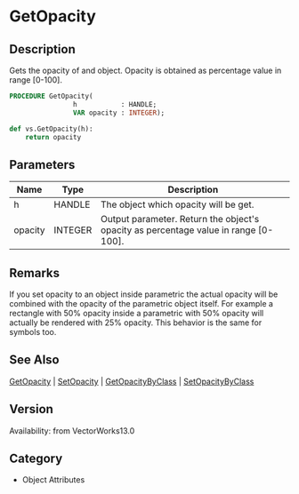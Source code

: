 # GetOpacity

## Description
Gets the opacity of and object. Opacity is obtained as percentage value in range [0-100].

```pascal
PROCEDURE GetOpacity(
				h           : HANDLE;
				VAR opacity : INTEGER);
```

```python
def vs.GetOpacity(h):
    return opacity
```

## Parameters
|Name|Type|Description|
|---|---|---|
|h|HANDLE|The object which opacity will be get.|
|opacity|INTEGER|Output parameter. Return the object's opacity as percentage value in range [0-100].|

## Remarks
If you set opacity to an object inside parametric the actual opacity will be combined with the opacity of the parametric object itself. For example a rectangle with 50% opacity inside a parametric with 50% opacity will actually be rendered with 25% opacity. This behavior is the same for symbols too.

## See Also
[GetOpacity](GetOpacity.md) | [SetOpacity](SetOpacity.md) | [GetOpacityByClass](GetOpacityByClass.md) | [SetOpacityByClass](SetOpacityByClass.md)

## Version
Availability: from VectorWorks13.0

## Category
* Object Attributes

